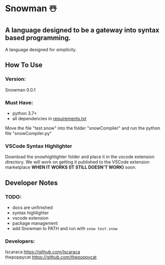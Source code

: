 # Snowman ☃️
## A language designed to be a gateway into syntax based programming.

A language designed for simplicity.


## How To Use
### Version:
Snowman 0.0.1

### Must Have: 
- python 3.7+
- all dependencies in [requirements.txt](requirements.txt)

Move the file "test.snow" into the folder "snowCompiler" and run the python file "snowCompiler.py"

### VSCode Syntax Highlighter
Download the snowhighlighter folder and place it in the vscode extension directory. We will work on getting it published to the VSCode extension marketplace **WHEN IT WORKS (IT STILL DOESN'T WORK)** soon.

## Developer Notes
### TODO:
- docs are unfinished
- syntax highlighter
- vscode extension
- package management
- add Snowman to PATH and run with ``snow test.snow``

### Developers:
Iscaraca https://github.com/Iscaraca <br />
thepoppycat https://github.com/thepoppycat
